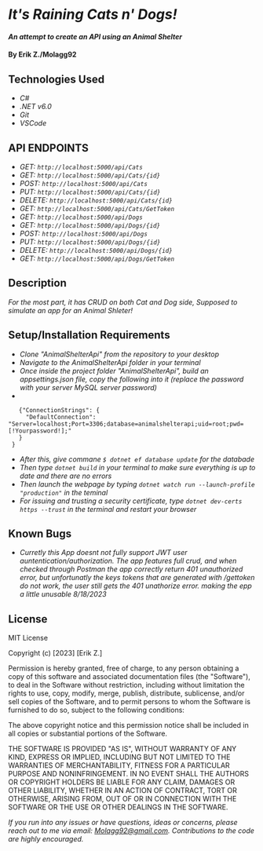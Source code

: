 # _It's Raining Cats n' Dogs!_

#### _An attempt to create an API using an Animal Shelter_

#### By Erik Z./Molagg92

## Technologies Used

* _C#_
* _.NET v6.0_
* _Git_
* _VSCode_

## API ENDPOINTS

* _GET: `http://localhost:5000/api/Cats`_
* _GET: `http://localhost:5000/api/Cats/{id}`_
* _POST: `http://localhost:5000/api/Cats`_
* _PUT: `http://localhost:5000/api/Cats/{id}`_
* _DELETE: `http://localhost:5000/api/Cats/{id}`_
* _GET: `http://localhost:5000/api/Cats/GetToken`_
* _GET: `http://localhost:5000/api/Dogs`_
* _GET: `http://localhost:5000/api/Dogs/{id}`_
* _POST: `http://localhost:5000/api/Dogs`_
* _PUT: `http://localhost:5000/api/Dogs/{id}`_
* _DELETE: `http://localhost:5000/api/Dogs/{id}`_
* _GET: `http://localhost:5000/api/Dogs/GetToken`_

## Description

_For the most part, it has CRUD on both Cat and Dog side, Supposed to simulate an app for an Animal Shleter!_

## Setup/Installation Requirements

* _Clone "AnimalShelterApi" from the repository to your desktop_
* _Navigate to the AnimalShelterApi folder in your terminal_
* _Once inside the project folder "AnimalShelterApi", build an appsettings.json file, copy the following into it (replace the password with your server MySQL server password)_
* 
 ``` 
    {"ConnectionStrings": {
      "DefaultConnection": "Server=localhost;Port=3306;database=animalshelterapi;uid=root;pwd=[!Yourpassword!];"
    }
  }
```
* _After this, give commane `$ dotnet ef database update` for the databade_ 
* _Then type `dotnet build` in your terminal to make sure everything is up to date and there are no errors_
* _Then launch the webpage by typing `dotnet watch run --launch-profile "production"` in the teminal_
* _For issuing and trusting a security certificate, type `dotnet dev-certs https --trust` in the terminal and restart your browser_

## Known Bugs

* _Curretly this App doesnt not fully support JWT user auntentication/authorization. The app features full crud, and when checked through Postman the app correctly return 401 unauthorized error, but unfortunatly the keys tokens that are generated with /gettoken do not work, the user still gets the 401 unathorize error. making the epp a little unusable 8/18/2023_

## License

MIT License

Copyright (c) [2023] [Erik Z.]

Permission is hereby granted, free of charge, to any person obtaining a copy
of this software and associated documentation files (the "Software"), to deal
in the Software without restriction, including without limitation the rights
to use, copy, modify, merge, publish, distribute, sublicense, and/or sell
copies of the Software, and to permit persons to whom the Software is
furnished to do so, subject to the following conditions:

The above copyright notice and this permission notice shall be included in all
copies or substantial portions of the Software.

THE SOFTWARE IS PROVIDED "AS IS", WITHOUT WARRANTY OF ANY KIND, EXPRESS OR
IMPLIED, INCLUDING BUT NOT LIMITED TO THE WARRANTIES OF MERCHANTABILITY,
FITNESS FOR A PARTICULAR PURPOSE AND NONINFRINGEMENT. IN NO EVENT SHALL THE
AUTHORS OR COPYRIGHT HOLDERS BE LIABLE FOR ANY CLAIM, DAMAGES OR OTHER
LIABILITY, WHETHER IN AN ACTION OF CONTRACT, TORT OR OTHERWISE, ARISING FROM,
OUT OF OR IN CONNECTION WITH THE SOFTWARE OR THE USE OR OTHER DEALINGS IN THE
SOFTWARE.

_If you run into any issues or have questions, ideas or concerns, please reach out to me via email: Molagg92@gmail.com.  Contributions to the code are highly encouraged._
